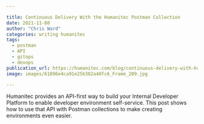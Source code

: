 ```yaml
---

title: Continuous Delivery With the Humanitec Postman Collection
date: 2021-11-08
author: "Chris Ward"
categories: writing humanitec
tags: 
  - postman
  - API
  - gitops
  - devops
publication_url: https://humanitec.com/blog/continuous-delivery-with-humanitec-postman-collection
image: images/61896e4ca91e25b382a40fc6_Frame_209.jpg

---
```


Humanitec provides an API-first way to build your Internal Developer Platform to enable developer environment self-service. This post shows how to use that API with Postman collections to make creating environments even easier.
